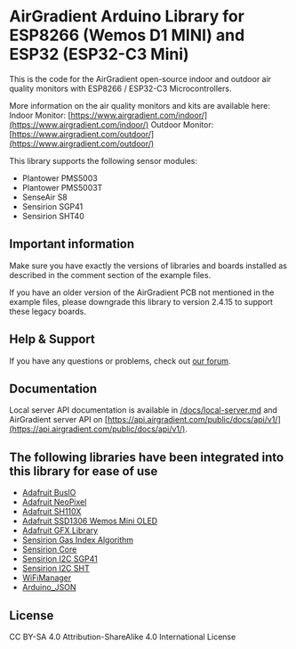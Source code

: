 AirGradient Arduino Library for ESP8266 (Wemos D1 MINI) and ESP32 (ESP32-C3 Mini)
=====================================================================================================

This is the code for the AirGradient open-source indoor and outdoor air quality monitors with ESP8266 / ESP32-C3 Microcontrollers.

More information on the air quality monitors and kits are available here:
Indoor Monitor: [https://www.airgradient.com/indoor/](https://www.airgradient.com/indoor/)
Outdoor Monitor: [https://www.airgradient.com/outdoor/](https://www.airgradient.com/outdoor/)

This library supports the following sensor modules:
- Plantower PMS5003
- Plantower PMS5003T
- SenseAir S8
- Sensirion SGP41
- Sensirion SHT40

## Important information

Make sure you have exactly the versions of libraries and boards installed as described in the comment section of the example files.

If you have an older version of the AirGradient PCB not mentioned in the example files, please downgrade this library to version 2.4.15 to support these legacy boards.

## Help & Support

If you have any questions or problems, check out [our forum](https://forum.airgradient.com/). 

## Documentation

Local server API documentation is available in [/docs/local-server.md](/docs/local-server.md) and AirGradient server API on [https://api.airgradient.com/public/docs/api/v1/](https://api.airgradient.com/public/docs/api/v1/).

## The following libraries have been integrated into this library for ease of use

- [Adafruit BusIO](https://github.com/adafruit/Adafruit_BusIO)
- [Adafruit NeoPixel](https://github.com/adafruit/Adafruit_NeoPixel)
- [Adafruit SH110X](https://github.com/adafruit/Adafruit_SH110X)
- [Adafruit SSD1306 Wemos Mini OLED](https://github.com/stblassitude/Adafruit_SSD1306_Wemos_OLED)
- [Adafruit GFX Library](https://github.com/adafruit/Adafruit-GFX-Library)
- [Sensirion Gas Index Algorithm](https://github.com/Sensirion/arduino-gas-index-algorithm)
- [Sensirion Core](https://github.com/Sensirion/arduino-core/)
- [Sensirion I2C SGP41](https://github.com/Sensirion/arduino-i2c-sgp41)
- [Sensirion I2C SHT](https://github.com/Sensirion/arduino-sht)
- [WiFiManager](https://github.com/tzapu/WiFiManager)
- [Arduino_JSON](https://github.com/arduino-libraries/Arduino_JSON)

## License
CC BY-SA 4.0 Attribution-ShareAlike 4.0 International License
